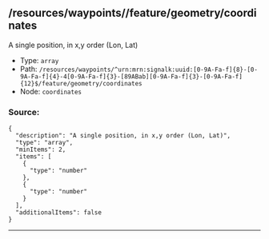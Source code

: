## /resources/waypoints/<RegExp>/feature/geometry/coordinates

A single position, in x,y order (Lon, Lat)

* Type: `array`
* Path: `/resources/waypoints/^urn:mrn:signalk:uuid:[0-9A-Fa-f]{8}-[0-9A-Fa-f]{4}-4[0-9A-Fa-f]{3}-[89ABab][0-9A-Fa-f]{3}-[0-9A-Fa-f]{12}$/feature/geometry/coordinates`
* Node: `coordinates`

### Source:
```
{
  "description": "A single position, in x,y order (Lon, Lat)",
  "type": "array",
  "minItems": 2,
  "items": [
    {
      "type": "number"
    },
    {
      "type": "number"
    }
  ],
  "additionalItems": false
}
```

---
